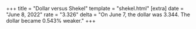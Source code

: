 +++
title = "Dollar versus Shekel"
template = "shekel.html"
[extra]
date = "June  8, 2022"
rate = "3.326"
delta = "On June  7, the dollar was 3.344. The dollar became 0.543% weaker."
+++
